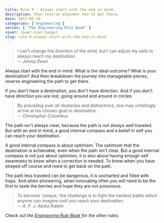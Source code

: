 ```yaml
---
title: Rule 9 - Always start with the end in mind.
description: Then reverse engineer how to get there.
date: 2017-05-10
categories: ["engineering"]
series: [ "The Engineering Rule Book" ]
cover: cover-coat-hanger
slug: rule-9-always-start-with-the-end-in-mind
---
```


> I can't change the direction of the wind, but I can adjust my sails to always reach my destination. <br/><cite>-- Jimmy Dean</cite>

Always start with the end in mind. What is the ideal outcome? What is your destination? And then breakdown the journey into manageable pieces, reverse engineering the path to get there.

If you don't have a destination, you don't have direction. And if you don't have direction you are lost, going around and around in circles.

> By prevailing over all obstacles and distractions, one may unfailingly arrive at his chosen goal or destination. <br/><cite>-- Christopher Columbus</cite>

The path isn't always clear, because the path is not always well traveled. But with an end in mind, a good internal compass and a belief in self you can reach your destination.

A good internal compass is about optimism. The optimism that the destination is achievable, even when the path isn't clear. But a good internal compass is not just about optimism, it is also about having enough self awareness to know when a correction is needed. To know when you have strayed off course and need to get back on the path.

The path less traveled can be dangerous, it is uncharted and filled with traps. And when pioneering, when innovating often you will need to be the first to taste the berries and hope they are not poisonous.

> To become 'unique,' the challenge is to fight the hardest battle which anyone can imagine until you reach your destination. <br/><cite>-- A. P. J. Abdul Kalam</cite>

_Check out the [Engineering Rule Book](/series/the-engineering-rule-book) for the other rules._


